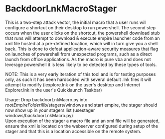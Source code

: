 # BackdoorLnkMacroStager

This is a two-step attack vector, the initial macro that a user runs will configure a shortcut on their desktop to run powershell.  The second step occurs when the user clicks on the shortcut, the powershell download stub that runs will attempt to download & execute empire launcher code from an xml file hosted at a pre-defined location, which will in turn give you a shell back.  This is done to defeat application-aware security measures that flag on launches of powershell from unexpected programs, such as a direct launch from office applications.  As the macro is pure vba and does not leverage powershell it is less likely to be detected by these types of tools.

NOTE:  This is a very early iteration of this tool and is for testing purposes only, as such it has been hardcoded with several default .lnk files it will attempt to modify (iexplore.lnk on the user's desktop and Internet Explorer.lnk in the user's Quicklaunch Taskbar)

Usage:  Drop backdoorLnkMacro.py into *rootEmpireFolder*/lib/stagers/windows and start empire, the stager should now show up in your stagers list (usestager windows/backdoorLnkMacro.py)  
		Upon execution of the stager a macro file and an xml file will be generated, ensure the xml is located on the webserver configured during setup of the stager and that this is a location accessible on the remote system.
